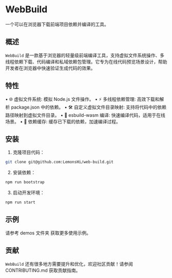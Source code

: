 # WebBuild

一个可以在浏览器下载前端项目依赖并编译的工具。

## 概述

`WebBuild` 是一款基于浏览器的轻量级前端编译工具，支持虚拟文件系统操作、多线程依赖下载、代码编译和私域依赖包管理。它专为在线代码预览场景设计，帮助开发者在浏览器中快速验证生成代码的效果。

## 特性

• 🌐 虚拟文件系统: 模拟 Node.js 文件操作。
• ⚡ 多线程依赖管理: 高效下载和解析 package.json 中的依赖。
• 🛠️ 自定义虚拟文件目录映射: 支持将代码中的依赖路径映射到虚拟文件目录。
• 🚀 esbuild-wasm 编译: 快速编译代码，适用于在线场景。
• 📂 依赖缓存: 缓存已下载的依赖，加速编译过程。

## 安装

1. 克隆项目代码：

```bash
git clone git@github.com:LemonsHi/web-build.git
```

2. 安装依赖：

```bash
npm run bootstrap
```

3. 启动开发环境：

```bash
npm run start
```

## 示例

请参考 demos 文件夹 获取更多使用示例。

## 贡献

`WebBuild` 还有很多地方需要提升和优化，欢迎社区贡献！请参阅 CONTRIBUTING.md 获取贡献指南。
